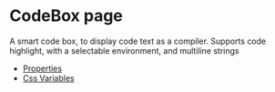 # CodeBox page

A smart code box, to display code text as a compiler. Supports code highlight, with a selectable environment, and multiline strings

- [Properties](props.md)
- [Css Variables](css-vars.md)
